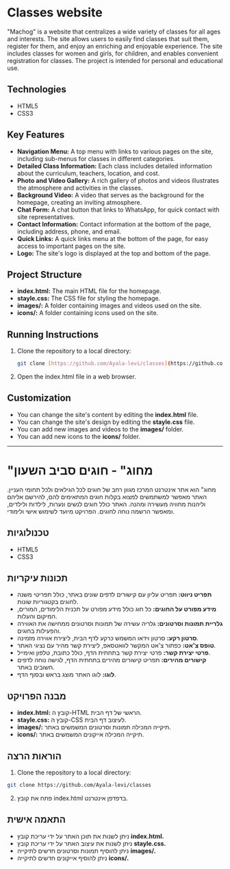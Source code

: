 # Classes website

"Machog" is a website that centralizes a wide variety of classes for all ages and interests. The site allows users to easily find classes that suit them, register for them, and enjoy an enriching and enjoyable experience. The site includes classes for women and girls, for children, and enables convenient registration for classes. The project is intended for personal and educational use.

## Technologies

* HTML5
* CSS3

## Key Features

* **Navigation Menu:** A top menu with links to various pages on the site, including sub-menus for classes in different categories.
* **Detailed Class Information:** Each class includes detailed information about the curriculum, teachers, location, and cost.
* **Photo and Video Gallery:** A rich gallery of photos and videos illustrates the atmosphere and activities in the classes.
* **Background Video:** A video that serves as the background for the homepage, creating an inviting atmosphere.
* **Chat Form:** A chat button that links to WhatsApp, for quick contact with site representatives.
* **Contact Information:** Contact information at the bottom of the page, including address, phone, and email.
* **Quick Links:** A quick links menu at the bottom of the page, for easy access to important pages on the site.
* **Logo:** The site's logo is displayed at the top and bottom of the page.

## Project Structure

* **index.html:** The main HTML file for the homepage.
* **stayle.css:** The CSS file for styling the homepage.
* **images/:** A folder containing images and videos used on the site.
* **icons/:** A folder containing icons used on the site.

## Running Instructions

1.  Clone the repository to a local directory:

    ```bash
    git clone [https://github.com/Ayala-levi/classes](https://github.com/Ayala-levi/classes)
    ```

2.  Open the index.html file in a web browser.

## Customization

* You can change the site's content by editing the **index.html** file.
* You can change the site's design by editing the **stayle.css** file.
* You can add new images and videos to the **images/** folder.
* You can add new icons to the **icons/** folder.
---------------------------------------------------------------------------------------------------------------------------------------------------------------------------------------------------------------------
# "מחוג" - חוגים סביב השעון
מחוג" הוא אתר אינטרנט המרכז מגוון רחב של חוגים לכל הגילאים ולכל תחומי העניין. האתר מאפשר למשתמשים למצוא בקלות חוגים המתאימים להם, להירשם אליהם וליהנות מחוויה מעשירה ומהנה. האתר כולל חוגים לנשים ונערות, לילדות ולילדים, ומאפשר הרשמה נוחה לחוגים. הפרויקט מיועד לשימוש אישי ולימודי.



## טכנולוגיות
* HTML5
* CSS3
## תכונות עיקריות
* **תפריט ניווט:** תפריט עליון עם קישורים לדפים שונים באתר, כולל תפריטי משנה לחוגים בקטגוריות שונות.
* **מידע מפורט על החוגים:** כל חוג כולל מידע מפורט על תכנית הלימודים, המורים, המיקום והעלות.
* **גלריית תמונות וסרטונים:** גלריה עשירה של תמונות וסרטונים ממחישה את האווירה והפעילות בחוגים.
* **סרטון רקע:** סרטון וידאו המשמש כרקע לדף הבית, ליצירת אווירה מזמינה.
* **טופס צ'אט:** כפתור צ'אט המקשר לוואטסאפ, ליצירת קשר מהיר עם נציגי האתר.
* **פרטי יצירת קשר:** פרטי יצירת קשר בתחתית הדף, כולל כתובת, טלפון ואימייל.
* **קישורים מהירים:** תפריט קישורים מהירים בתחתית הדף, לגישה נוחה לדפים חשובים באתר.
* **לוגו:** לוגו האתר מוצג בראש ובסוף הדף.

## מבנה הפרויקט

- **index.html:** קובץ ה-HTML הראשי של דף הבית.
- **stayle.css:** קובץ ה-CSS לעיצוב דף הבית.
- **images/:** תיקייה המכילה תמונות וסרטונים המשמשים באתר.
- **icons/:** תיקייה המכילה אייקונים המשמשים באתר.
## הוראות הרצה
1.  Clone the repository to a local directory:

```bash
git clone https://github.com/Ayala-levi/classes
```
2. פתח את קובץ index.html בדפדפן אינטרנט.
## התאמה אישית
- ניתן לשנות את תוכן האתר על ידי עריכת קובץ **index.html.**
- ניתן לשנות את עיצוב האתר על ידי עריכת קובץ **stayle.css.**
- ניתן להוסיף תמונות וסרטונים חדשים לתיקייה **images/.**
- ניתן להוסיף אייקונים חדשים לתיקייה **icons/.**

